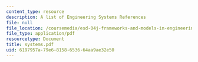 ```yaml
---
content_type: resource
description: A list of Engineering Systems References
file: null
file_location: /coursemedia/esd-04j-frameworks-and-models-in-engineering-systems-engineering-system-design-spring-2007/6197957a79e68158653664aa9ae32e50_systems.pdf
file_type: application/pdf
resourcetype: Document
title: systems.pdf
uid: 6197957a-79e6-8158-6536-64aa9ae32e50
---
```

